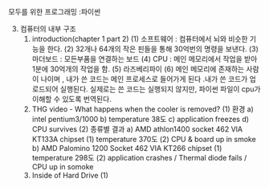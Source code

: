 모두를 위한 프로그래밍 :파이썬

3. 컴퓨터의 내부 구조
   1) introduction(chapter 1 part 2)
   (1) 소프트웨어 :  컴퓨터에서 뇌와 비슷한 기능을 한다.
   (2) 32개나 64개의 작은 핀들을 통해 30억번의 명령을 보낸다.
   (3) 마더보드 : 모든부품을 연결하는 보드
   (4) CPU : 메인 메모리에서 작업을 받아 1분에 30억개의 작업을 함.
   (5) 라즈베리파이
   (6) 메인 메모리에 존재하는 사람이 나이며 , 내가 쓴 코드는 메인 프로세스로
       들어가게 된다 .내가 쓴 코드가 업로드되어 실행된다. 실제로는 쓴 코드는
       실행되지 않지만, 파이썬 파일이 cpu가 이해할 수 있도록 번역된다.
     2) THG video - What happens when the cooler is removed?
   (1) 환경
     a) intel pentium3/1000
     b) temperature 38도
     c) application freezes
     d) CPU survives
   (2) 종류별 결과
     a) AMD athlon1400 socket 462 VIA KT133A chipset
       (1) temperature 370도
       (2) CPU & board up in smoke
     b) AMD Palomino 1200 Socket 462 VIA KT266 chipset
       (1) temperature 298도
       (2) application crashes / Thermal diode fails / CPU up in somoke
     3) Inside of Hard Drive
   (1)
